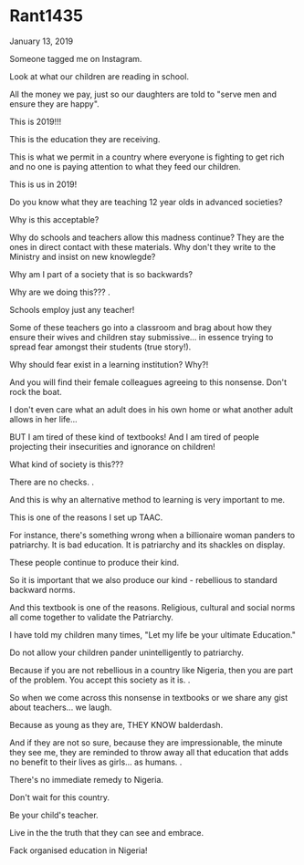 # Rant1435



January 13, 2019

Someone tagged me on Instagram. 

Look at what our children are reading in school.

All the money we pay, just so our daughters are told to "serve men and ensure they are happy".

This is 2019!!!

This is the education they are receiving. 

This is what we permit in a country where everyone is fighting to get rich and no one is paying attention to what they feed our children.

This is us in 2019!

Do you know what they are teaching 12 year olds in advanced societies?

Why is this acceptable?

Why do schools and teachers allow this madness continue? They are the ones in direct contact with these materials. Why don't they write to the Ministry and insist on new knowlegde?

Why am I part of a society that is so backwards?

Why are we doing this???
.

Schools employ just any teacher!

Some of these teachers go into a classroom and brag about how they ensure their wives and children stay submissive... in essence trying to spread fear amongst their students (true story!).

Why should fear exist in a learning institution? Why?!

And you will find their female colleagues agreeing to this nonsense. Don't rock the boat.

I don't even care what an adult does in his own home or what another adult allows in her life...

BUT I am tired of these kind of textbooks! And I am tired of people projecting their insecurities and ignorance on children!

What kind of society is this???

There are no checks.
.

And this is why an alternative method to learning is very important to me.

This is one of the reasons I set up TAAC.

For instance, there's something wrong when a billionaire woman panders to patriarchy. It is bad education. It is patriarchy and its shackles on display. 

These people continue to produce their kind.

So it is important that we also produce our kind - rebellious to standard backward norms.

And this textbook is one of the reasons. Religious, cultural and social norms all come together to validate the Patriarchy. 

I have told my children many times, "Let my life be your ultimate Education."

Do not allow your children pander unintelligently to patriarchy. 

Because if you are not rebellious in a country like Nigeria, then you are part of the problem. You accept this society as it is.
.

So when we come across this nonsense in textbooks or we share any gist about teachers... we laugh.

Because as young as they are, THEY KNOW balderdash. 

And if they are not so sure, because they are impressionable, the minute they see me, they are reminded to throw away all that education that adds no benefit to their lives as girls... as humans.
.

There's no immediate remedy to Nigeria.

Don't wait for this country. 

Be your child's teacher. 

Live in the the truth that they can see and embrace.

Fack organised education in Nigeria!
